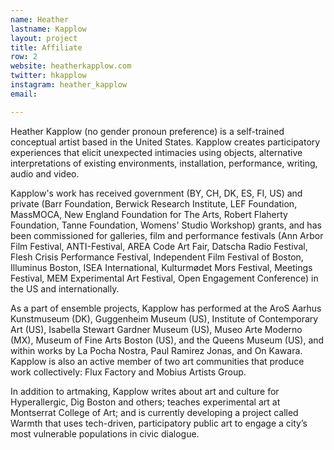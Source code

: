 ```yaml
---
name: Heather
lastname: Kapplow
layout: project
title: Affiliate
row: 2
website: heatherkapplow.com
twitter: hkapplow
instagram: heather_kapplow
email: 

---
```


Heather Kapplow (no gender pronoun preference) is a self-trained conceptual artist based in the United States. Kapplow creates participatory experiences that elicit unexpected intimacies using objects, alternative interpretations of existing environments, installation, performance, writing, audio and video. 

Kapplow's work has received government (BY, CH, DK, ES, FI, US) and private (Barr Foundation, Berwick Research Institute, LEF Foundation, MassMOCA, New England Foundation for The Arts, Robert Flaherty Foundation, Tanne Foundation, Womens' Studio Workshop) grants, and has been commissioned for galleries, film and performance festivals (Ann Arbor Film Festival, ANTI-Festival, AREA Code Art Fair, Datscha Radio Festival, Flesh Crisis Performance Festival, Independent Film Festival of Boston, Illuminus Boston, ISEA International, Kulturmødet Mors Festival, Meetings Festival, MEM Experimental Art Festival, Open Engagement Conference) in the US and internationally. 

As a part of ensemble projects, Kapplow has performed at the AroS Aarhus Kunstmuseum (DK), Guggenheim Museum (US), Institute of Contemporary Art (US), Isabella Stewart Gardner Museum (US), Museo Arte Moderno (MX), Museum of Fine Arts Boston (US), and the Queens Museum (US), and within works by La Pocha Nostra, Paul Ramirez Jonas, and On Kawara. Kapplow is also an active member of two art communities that produce work collectively: Flux Factory and Mobius Artists Group.

In addition to artmaking, Kapplow writes about art and culture for Hyperallergic, Dig Boston and others; teaches experimental art at Montserrat College of Art; and is currently developing a project called Warmth that uses tech-driven, participatory public art to engage a city’s most vulnerable populations in civic dialogue.

